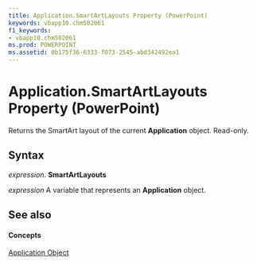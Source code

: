 ```yaml
---
title: Application.SmartArtLayouts Property (PowerPoint)
keywords: vbapp10.chm502061
f1_keywords:
- vbapp10.chm502061
ms.prod: POWERPOINT
ms.assetid: 0b175f36-6333-f073-2545-abd342492ea1
---
```



# Application.SmartArtLayouts Property (PowerPoint)

Returns the SmartArt layout of the current  **Application** object. Read-only.


## Syntax

 _expression_. **SmartArtLayouts**

 _expression_ A variable that represents an **Application** object.


## See also


#### Concepts


[Application Object](application-object-powerpoint.md)

